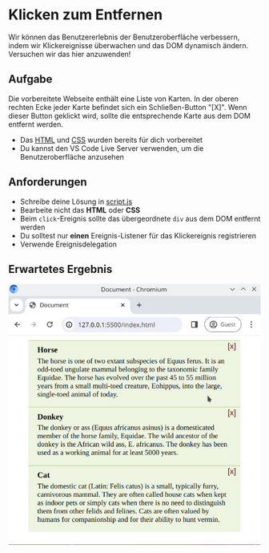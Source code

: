 # Klicken zum Entfernen

Wir können das Benutzererlebnis der Benutzeroberfläche verbessern, indem wir Klickereignisse überwachen und das DOM dynamisch ändern. Versuchen wir das hier anzuwenden!

## Aufgabe

Die vorbereitete Webseite enthält eine Liste von Karten. In der oberen rechten Ecke jeder Karte befindet sich ein Schließen-Button "[X]". Wenn dieser Button geklickt wird, sollte die entsprechende Karte aus dem DOM entfernt werden.

- Das [HTML](./index.html) und [CSS](./style.css) wurden bereits für dich vorbereitet
- Du kannst den VS Code Live Server verwenden, um die Benutzeroberfläche anzusehen

## Anforderungen

- Schreibe deine Lösung in [script.js](./script.js)
- Bearbeite nicht das **HTML** oder **CSS**
- Beim `click`-Ereignis sollte das übergeordnete `div` aus dem DOM entfernt werden
- Du solltest nur **einen** Ereignis-Listener für das Klickereignis registrieren
- Verwende Ereignisdelegation

## Erwartetes Ergebnis

![Referenzbild](./reference.gif)
